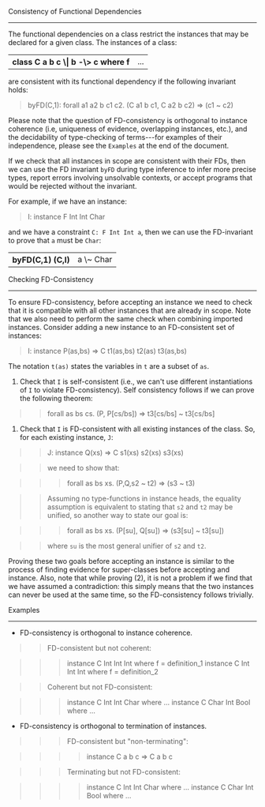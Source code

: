 
Consistency of Functional Dependencies

---


The functional dependencies on a class restrict the instances that may
be declared for a given class.  The instances of a class:

<table><tr><th>class C a b c \| b -\> c where f</th>
<td>...
</td></tr></table>


are consistent with its functional dependency if the following invariant holds:

>
> byFD(C,1): forall a1 a2 b c1 c2. (C a1 b c1, C a2 b c2) =\> (c1 \~ c2)


Please note that the question of FD-consistency is orthogonal to
instance coherence (i.e, uniqueness of evidence, overlapping instances,
etc.), and the decidability of type-checking of terms---for examples
of their independence, please see the `Examples` at the end of the document.


If we check that all instances in scope are consistent with their FDs,
then we can use the FD invariant `byFD` during type inference to
infer more precise types, report errors involving unsolvable contexts,
or accept programs that would be rejected without the invariant.


For example, if we have an instance:

>
> I: instance F Int Int Char


and we have a constraint `C: F Int Int a`, then we can use the
FD-invariant to prove that `a` must be `Char`:

<table><tr><th>byFD(C,1) (C,I)</th>
<td>a \~ Char
</td></tr></table>


Checking FD-Consistency

---


To ensure FD-consistency, before accepting an instance we need to check
that it is compatible with all other instances that are already in
scope.  Note that we also need to perform the same check when combining
imported instances.  Consider adding a new instance to an FD-consistent
set of instances:

>
> I: instance P(as,bs) =\> C t1(as,bs) t2(as) t3(as,bs)


The notation `t(as)` states the variables in `t` are a subset of `as`.

1. Check that `I` is self-consistent (i.e., we can't use different
  instantiations of `I` to violate FD-consistency).  Self consistency
  follows if we can prove the following theorem:

> >
> > forall as bs cs. (P, P\[cs/bs\]) =\> t3\[cs/bs\] \~ t3\[cs/bs\]

1. Check that `I` is FD-consistent with all existing instances of the class.
  So, for each existing instance, `J`:

> >
> > J: instance Q(xs) =\> C s1(xs) s2(xs) s3(xs)

> >
> > we need to show that:

> > >
> > > forall as bs xs. (P,Q,s2 \~ t2) =\> (s3 \~ t3)

> >
> > Assuming no type-functions in instance heads, the equality
> > assumption is equivalent to stating that `s2` and `t2` may be
> > unified, so another way to state our goal is:

> > >
> > > forall as bs xs. (P\[su\], Q\[su\]) =\> (s3\[su\] \~ t3\[su\])

> >
> > where `su` is the most general unifier of `s2` and `t2`.


Proving these two goals before accepting an instance is similar to
the process of finding evidence for super-classes before accepting
and instance.  Also, note that while proving (2), it is not a problem
if we find that we have assumed a contradiction:  this simply means
that the two instances can never be used at the same time, so
the FD-consistency follows trivially.


Examples

---

- FD-consistency is orthogonal to instance coherence.

> >
> > FD-consistent but not coherent:

> > >
> > > instance C Int Int Int where f = definition_1
> > > instance C Int Int Int where f = definition_2

> >
> > Coherent but not FD-consistent:

> > >
> > > instance C Int  Int Char where ...
> > > instance C Char Int Bool where ...

- FD-consistency is orthogonal to termination of instances.

> > >
> > > FD-consistent but "non-terminating":

> > > >
> > > > instance C a b c =\> C a b c

> > >
> > > Terminating but not FD-consistent:

> > > >
> > > > instance C Int  Int Char where ...
> > > > instance C Char Int Bool where ...
